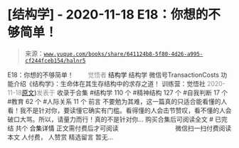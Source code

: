 # [结构学] - 2020-11-18 E18：你想的不够简单！

> 来源：[`www.yuque.com/books/share/641124b8-5f80-4d26-a995-cf244fceb154/halnr5`](https://www.yuque.com/books/share/641124b8-5f80-4d26-a995-cf244fceb154/halnr5)

<ne-p id="520f42f3293818f927861ebbd5b15da4_p_0" data-lake-id="520f42f3293818f927861ebbd5b15da4_p_0"><ne-text id="ue25d43e4" style="color: rgb(51, 51, 51);">E18：你想的不够简单！</ne-text></ne-p> <ne-p id="bb1194aad82810c0e0349fc0fc00cf62" data-lake-id="bb1194aad82810c0e0349fc0fc00cf62"><ne-text id="u3325f984" ne-fontsize="12" style="color: rgb(255, 255, 255);">原创</ne-text><ne-text id="ufe591f21" style="color: rgb(140, 140, 140);">觉悟者</ne-text> <ne-text id="ue3592275" ne-fontsize="14">结构学</ne-text></ne-p> <ne-p id="186ec99537236b9d2c3bbf133b7bc19d" data-lake-id="186ec99537236b9d2c3bbf133b7bc19d"><ne-text id="u685ff58c" ne-fontsize="14" ne-bold="true" style="color: rgb(51, 51, 51);">结构学</ne-text></ne-p> <ne-p id="5bccf051eee3ec358fa377832d9c094f" data-lake-id="5bccf051eee3ec358fa377832d9c094f"><ne-text id="u27770cf5" ne-fontsize="14" style="color: rgb(51, 51, 51);">微信号</ne-text><ne-text id="ubc0a1b39" ne-fontsize="14" style="color: rgb(51, 51, 51);">TransactionCosts</ne-text></ne-p> <ne-p id="dba79a4729cd7f64e94ecc36dba582cc" data-lake-id="dba79a4729cd7f64e94ecc36dba582cc"><ne-text id="ubb868b4e" ne-fontsize="14" style="color: rgb(51, 51, 51);">功能介绍</ne-text><ne-text id="u8386d394" ne-fontsize="14" style="color: rgb(51, 51, 51);">《结构学》：生命体在其生存结构中的求存之道！ 训练营：觉悟社</ne-text></ne-p> <ne-p id="49ad685824151a273709083762d37297" data-lake-id="49ad685824151a273709083762d37297"><ne-text id="uf13a900d" style="color: rgb(140, 140, 140);">2020-11-18</ne-text>[<ne-text id="u981c291c" ne-fontsize="14">原文</ne-text>](https://mp.weixin.qq.com/s?__biz=MzIzMDYwOTM0Mg==&mid=2247484775&idx=1&sn=2a8e810e281cd7fe5a4db49002b193d2&chksm=e8b19db6dfc614a0e3360f0d54949c40138c27b184c114a44feaa394bd4400073dbbedf6a049#rd))<ne-text id="uf7777ee5" ne-fontsize="14" style="color: rgb(140, 140, 140);">发表于</ne-text></ne-p> <ne-p id="4596634f22dd228566644cd11c814d0a" data-lake-id="4596634f22dd228566644cd11c814d0a"><ne-text id="u75274073" style="color: rgb(51, 51, 51);">收录于合集</ne-text></ne-p> <ne-p id="828009c87377dd6f42ed6f1300551aa9" data-lake-id="828009c87377dd6f42ed6f1300551aa9"><ne-text id="uc37b1852" style="color: rgb(51, 51, 51);">#结构学 110 个</ne-text></ne-p> <ne-p id="6c11ec7362d973a2cb721632af7459ab" data-lake-id="6c11ec7362d973a2cb721632af7459ab"><ne-text id="u2ab7fb5c" style="color: rgb(51, 51, 51);">#精神结构 127 个</ne-text></ne-p> <ne-p id="023925aa31129d7ae1add9c662e7c0eb" data-lake-id="023925aa31129d7ae1add9c662e7c0eb"><ne-text id="u92436033" style="color: rgb(51, 51, 51);">#自我判断 17 个</ne-text></ne-p> <ne-p id="d38ff13bce3211830d8437c600bbab17" data-lake-id="d38ff13bce3211830d8437c600bbab17"><ne-text id="u91578c97" style="color: rgb(51, 51, 51);">#教育 62 个</ne-text></ne-p> <ne-p id="684f53deb4be82fa1945979b312eb7e9" data-lake-id="684f53deb4be82fa1945979b312eb7e9"><ne-text id="ue61d0344" style="color: rgb(51, 51, 51);">#人际关系 11 个</ne-text></ne-p> <ne-p id="23342ee7464f5e3b339eefdf4eaf6075" data-lake-id="23342ee7464f5e3b339eefdf4eaf6075"><ne-text id="u80363f31" style="color: rgb(51, 51, 51);">前言</ne-text></ne-p> <ne-p id="db0c0a44a5ece6c46fb981256cd53d00" data-lake-id="db0c0a44a5ece6c46fb981256cd53d00"><ne-text id="u931f1b0d" style="color: rgb(51, 51, 51);">不要勉为其难，这一篇真的只适合能看懂的人看！我不是针对你，要读懂它确实有门槛。看得懂的人会击节赞叹，看不懂的人会破口大骂。所以，请量力而行！真的不是针对你…</ne-text></ne-p> <ne-p id="ce34168eed5a1ae521de26f591bc7868" data-lake-id="ce34168eed5a1ae521de26f591bc7868" ne-alignment="center"><ne-text id="u5df18111" style="color: rgb(51, 51, 51);">购买合集后可阅读全文</ne-text></ne-p> <ne-p id="e0c67e5da62b4a0b76f29c03fcf89ff3" data-lake-id="e0c67e5da62b4a0b76f29c03fcf89ff3" ne-alignment="center"><ne-text id="u5c133597" style="color: rgb(51, 51, 51);">#</ne-text></ne-p> <ne-p id="387cb46c2a88d02e10b7985d495961b2" data-lake-id="387cb46c2a88d02e10b7985d495961b2" ne-alignment="center"><ne-text id="u47369d01" style="color: rgb(51, 51, 51);">已完结 共个</ne-text></ne-p> <ne-p id="47820501ed5b24c4303c8f8593b218e5" data-lake-id="47820501ed5b24c4303c8f8593b218e5" ne-alignment="center"><ne-text id="u7a54087c" ne-fontsize="16">合集详情</ne-text></ne-p> <ne-p id="dd7cf4c3ae58ae60417cde3ad6081a7c" data-lake-id="dd7cf4c3ae58ae60417cde3ad6081a7c" ne-alignment="center"><ne-text id="udf296a92" style="color: rgb(51, 51, 51);">正文需付费后才可阅读</ne-text></ne-p> <ne-p id="8004550a5bba8b78936604bd12a488eb" data-lake-id="8004550a5bba8b78936604bd12a488eb" ne-alignment="center"><ne-text id="u5936f468" style="color: rgb(255, 255, 255);">加载中</ne-text></ne-p> <ne-p id="d72f89b7bcb09f1495a6075c32dd5699" data-lake-id="d72f89b7bcb09f1495a6075c32dd5699" ne-alignment="center"><ne-text id="ue3f05a25" style="color: rgb(255, 255, 255);"> 微信豆购买</ne-text></ne-p> <ne-p id="6484a04d64dea589864f0c1559848ef4" data-lake-id="6484a04d64dea589864f0c1559848ef4" ne-alignment="center"><ne-text id="ua53a84e9" style="color: rgb(51, 51, 51);">微信扫一扫付费阅读本文</ne-text></ne-p> <ne-p id="55608970cc413a9c22a73cc6c92445aa" data-lake-id="55608970cc413a9c22a73cc6c92445aa" ne-alignment="center"><ne-text id="u89f49424" ne-fontsize="13" style="color: rgb(51, 51, 51);">人付费， 人赞赏</ne-text></ne-p> <ne-h3 id="DaMOP" data-lake-id="DaMOP"><ne-heading-ext><ne-heading-anchor></ne-heading-anchor><ne-heading-fold></ne-heading-fold></ne-heading-ext><ne-heading-content><ne-text id="u797d0242" ne-fontsize="16" style="color: rgb(51, 51, 51);">精选留言</ne-text></ne-heading-content></ne-h3> <ne-p id="f1767b4416bc63a6598e64313af5e131" data-lake-id="f1767b4416bc63a6598e64313af5e131"><ne-text id="uf4e8f32f" style="color: rgb(51, 51, 51);">暂无...</ne-text></ne-p>
